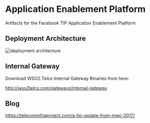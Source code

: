 # Application Enablement Platform

Artifacts for the Facebook TIP Application Enablement Platform 

## Deployment Architecture

![deployment architecture](https://github.com/WSO2Telco/AEP/tree/master/images/FB-TIP_Deployment_Architecture.jpg "deployment architecture")

## Internal Gateway

Download WSO2.Telco Internal Gateway Binaries from here:

http://wso2telco.com/gateways/internal-gateway

## Blog

https://telecominfraproject.com/a-tip-update-from-mwc-2017/